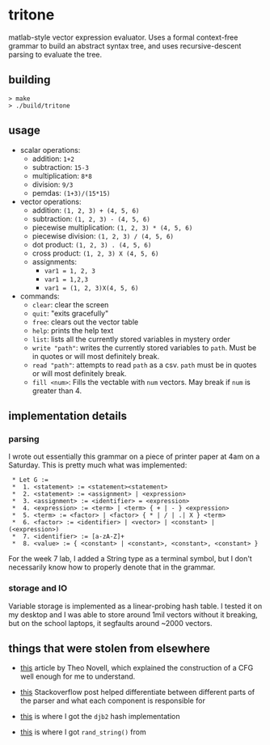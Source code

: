 # tritone

matlab-style vector expression evaluator. Uses a formal context-free grammar to build an abstract syntax tree, and uses recursive-descent parsing to evaluate the tree. 

## building

```
> make
> ./build/tritone

```
## usage
- scalar operations: 
    - addition: `1+2`
    - subtraction: `15-3`
    - multiplication: `8*8`
    - division: `9/3`
    - pemdas: `(1+3)/(15*15)`
- vector operations: 
    - addition: `(1, 2, 3) + (4, 5, 6)`
    - subtraction: `(1, 2, 3) - (4, 5, 6)`
    - piecewise multiplication: `(1, 2, 3) * (4, 5, 6)`
    - piecewise division: `(1, 2, 3) / (4, 5, 6)`
    - dot product: `(1, 2, 3) . (4, 5, 6)`
    - cross product: `(1, 2, 3) X (4, 5, 6)`
    - assignments: 
        - `var1 = 1, 2, 3` 
        - `var1 = 1,2,3` 
        - `var1 = (1, 2, 3)X(4, 5, 6)`
- commands: 
    - `clear`: clear the screen
    - `quit`: "exits gracefully"
    - `free`: clears out the vector table
    - `help`: prints the help text
    - `list`: lists all the currently stored variables in mystery order
    - `write "path"`: writes the currently stored variables to `path`. Must be in quotes or will most definitely break.
    - `read "path"`: attempts to read `path` as a csv. `path` must be in quotes or will most definitely break. 
    - `fill <num>`: Fills the vectable with `num` vectors. May break if `num` is greater than 4.  

## implementation details

### parsing
I wrote out essentially this grammar on a piece of printer paper at 4am on a Saturday. This is pretty much what was implemented:
```
 * Let G := 
 *  1. <statement> := <statement><statement> 
 *  2. <statement> := <assignment> | <expression>
 *  3. <assignment> := <identifier> = <expression> 
 *  4. <expression> := <term> | <term> { + | - } <expression> 
 *  5. <term> := <factor> | <factor> { * | / | .| X } <term>
 *  6. <factor> := <identifier> | <vector> | <constant> |(<expression>)
 *  7. <identifier> := [a-zA-Z]+
 *  8. <value> := { <constant> | <constant>, <constant>, <constant> }
```
For the week 7 lab, I added a String type as a terminal symbol, but I don't necessarily know how to properly denote that in the grammar. 

### storage and IO
Variable storage is implemented as a linear-probing hash table. I tested it on my desktop and I was able to store around 1mil vectors without it breaking, but on the school laptops, it segfaults around ~2000 vectors. 


## things that were stolen from elsewhere
- [this](https://www.engr.mun.ca/~theo/Misc/exp_parsing.htm) article by Theo Novell, which explained the construction of a CFG well enough for me to understand.
- [this](https://stackoverflow.com/questions/898489/what-programming-languages-are-context-free
) Stackoverflow post helped differentiate between different parts of the parser and what each component is responsible for
- [this](http://www.cse.yorku.ca/~oz/hash.html) is where I got the `djb2` hash implementation
 
- [this](https://codereview.stackexchange.com/questions/29198/random-string-generator-in-c) is where I got `rand_string()` from


